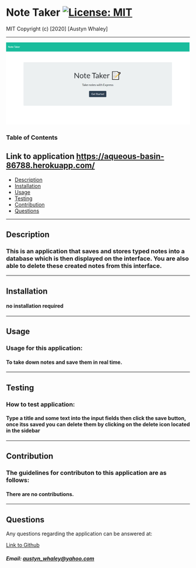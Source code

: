 # Note Taker  [![License: MIT](https://img.shields.io/badge/License-MIT-brightgreen.svg)](https://opensource.org/licenses/MIT)
    
    
MIT
Copyright (c) [2020] [Austyn Whaley]

---


![Screenshot](./public/nTSS.png)

### Table of Contents

## Link to application     https://aqueous-basin-86788.herokuapp.com/

- [Description](#description)
- [Installation](#installation)
- [Usage](#usage)
- [Testing](#Testing)
- [Contribution](#Contribution)
- [Questions](#Questions)
    

---


## Description

### This is an application that saves and stores typed notes into a database which is then displayed on the interface. You are also able to delete these created notes from this interface.

---

## Installation

#### no installation required

---

## Usage

### Usage for this application:

#### To take down notes and save them in real time.

---

## Testing

### How to test application:

#### Type a title and some text into the input fields then click the save button, once itss saved you can delete them by clicking on the delete icon located in the sidebar

---

## Contribution

### The guidelines for contributon to this application are as follows:

#### There are no contributions.

---

## Questions

Any questions regarding the application can be answered at:

[Link to Github](https://github.com/austynwhaley/)
##### Email: austyn_whaley@yahoo.com
    
